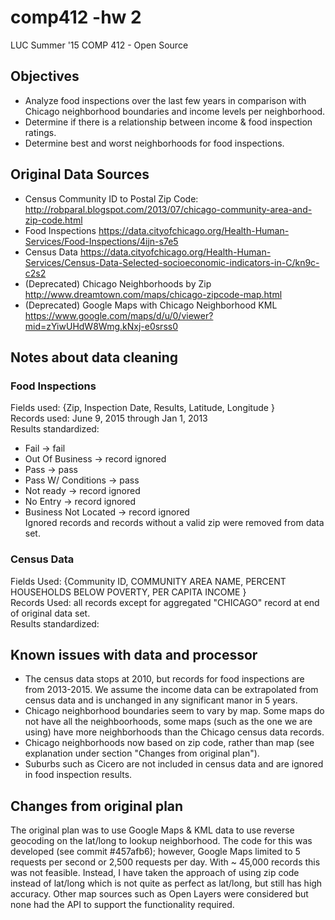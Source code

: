 # comp412 -hw 2
LUC Summer '15 COMP 412 - Open Source


## Objectives
* Analyze food inspections over the last few years in comparison with Chicago neighborhood boundaries and income levels per neighborhood.  
* Determine if there is a relationship between income & food inspection ratings.  
* Determine best and worst neighborhoods for food inspections.  


## Original Data Sources
* Census Community ID to Postal Zip Code: <http://robparal.blogspot.com/2013/07/chicago-community-area-and-zip-code.html>  
* Food Inspections <https://data.cityofchicago.org/Health-Human-Services/Food-Inspections/4ijn-s7e5>  
* Census Data <https://data.cityofchicago.org/Health-Human-Services/Census-Data-Selected-socioeconomic-indicators-in-C/kn9c-c2s2>  
* (Deprecated) Chicago Neighborhoods by Zip <http://www.dreamtown.com/maps/chicago-zipcode-map.html>  
* (Deprecated) Google Maps with Chicago Neighborhood KML <https://www.google.com/maps/d/u/0/viewer?mid=zYiwUHdW8Wmg.kNxj-e0srss0>  

## Notes about data cleaning
### Food Inspections
Fields used: {Zip, Inspection Date, Results, Latitude, Longitude }  
Records used: June 9, 2015 through Jan 1, 2013  
Results standardized:  
* Fail -> fail
* Out Of Business -> record ignored
* Pass -> pass
* Pass W/ Conditions -> pass
* Not ready -> record ignored
* No Entry -> record ignored
* Business Not Located -> record ignored  
Ignored records and records without a valid zip were removed from data set.

### Census Data
Fields Used: {Community ID, COMMUNITY AREA NAME, PERCENT HOUSEHOLDS BELOW POVERTY, PER CAPITA INCOME }  
Records Used: all records except for aggregated "CHICAGO" record at end of original data set.  
Results standardized:


## Known issues with data and processor
* The census data stops at 2010, but records for food inspections are from 2013-2015. We assume the income data can be extrapolated from census data and is unchanged in any significant manor in 5 years.   
* Chicago neighborhood boundaries seem to vary by map. Some maps do not have all the neighboorhoods, some maps (such as the one we are using) have more neighborhoods than the Chicago census data records.  
* Chicago neighborhoods now based on zip code, rather than map (see explanation under section "Changes from original plan").  
* Suburbs such as Cicero are not included in census data and are ignored in food inspection results.  


## Changes from original plan
The original plan was to use Google Maps & KML data to use reverse geocoding on the lat/long to lookup neighborhood. The code for this was developed (see commit #457afb6); however, Google Maps limited to 5 requests per second or 2,500 requests per day. With ~ 45,000 records this was not feasible. Instead, I have taken the approach of using zip code instead of lat/long which is not quite as perfect as lat/long, but still has high accuracy. Other map sources such as Open Layers were considered but none had the API to support the functionality required.